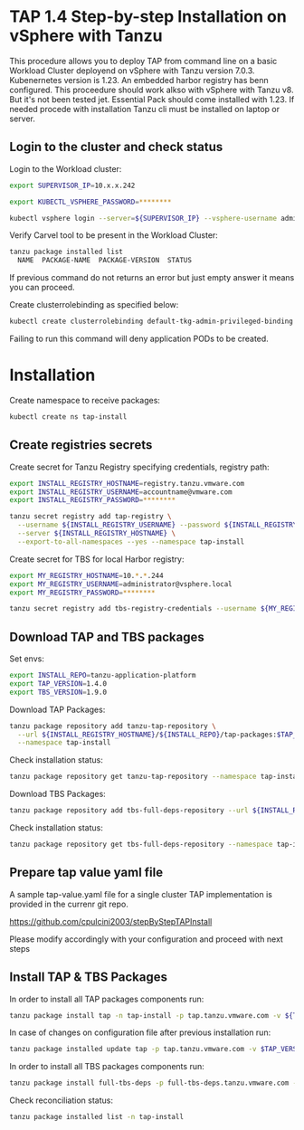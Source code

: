 # TAP 1.4 Step-by-step Installation on vSphere with Tanzu

This procedure allows you to deploy TAP from command line on a basic Workload Cluster deployend on vSphere with Tanzu version 7.0.3. Kubenernetes version is 1.23.
An embedded harbor registry has benn configured.
This proceedure should work alkso with vSphere with Tanzu v8. But it's not been tested jet.
Essential Pack should come installed with 1.23. If needed procede with installation
Tanzu cli must be installed on laptop or server.  

## Login to the cluster and check status

Login to the Workload cluster:
```bash
export SUPERVISOR_IP=10.x.x.242

export KUBECTL_VSPHERE_PASSWORD=********

kubectl vsphere login --server=${SUPERVISOR_IP} --vsphere-username administrator@vsphere.local --tanzu-kubernetes-cluster-name tap-cluster --tanzu-kubernetes-cluster-namespace test-env --insecure-skip-tls-verify
```

Verify Carvel tool to be present in the Workload Cluster:
```bash
tanzu package installed list
  NAME  PACKAGE-NAME  PACKAGE-VERSION  STATUS
```
If previous command do not returns an error but just empty answer it means you can proceed.


Create clusterrolebinding as specified below:
```bash
kubectl create clusterrolebinding default-tkg-admin-privileged-binding --clusterrole=psp:vmware-system-privileged --group=system:authenticated 
```
Failing to run this command will deny application PODs to be created.


# Installation

Create namespace to receive packages:
```bash
kubectl create ns tap-install
```

## Create registries secrets

Create secret for Tanzu Registry specifying credentials, registry path:
```bash
export INSTALL_REGISTRY_HOSTNAME=registry.tanzu.vmware.com
export INSTALL_REGISTRY_USERNAME=accountname@vmware.com
export INSTALL_REGISTRY_PASSWORD=********

tanzu secret registry add tap-registry \
  --username ${INSTALL_REGISTRY_USERNAME} --password ${INSTALL_REGISTRY_PASSWORD} \
  --server ${INSTALL_REGISTRY_HOSTNAME} \
  --export-to-all-namespaces --yes --namespace tap-install
```

Create secret for TBS for local Harbor registry:
```bash
export MY_REGISTRY_HOSTNAME=10.*.*.244
export MY_REGISTRY_USERNAME=administrator@vsphere.local
export MY_REGISTRY_PASSWORD=********

tanzu secret registry add tbs-registry-credentials --username ${MY_REGISTRY_USERNAME} --password ${MY_REGISTRY_PASSWORD} --server ${MY_REGISTRY_HOSTNAME} --export-to-all-namespaces --yes --namespace tap-install
```


## Download TAP and TBS packages

Set envs:
```bash
export INSTALL_REPO=tanzu-application-platform
export TAP_VERSION=1.4.0
export TBS_VERSION=1.9.0
```

Download TAP Packages:
```bash
tanzu package repository add tanzu-tap-repository \
  --url ${INSTALL_REGISTRY_HOSTNAME}/${INSTALL_REPO}/tap-packages:$TAP_VERSION \
  --namespace tap-install
```

Check installation status:
```bash
tanzu package repository get tanzu-tap-repository --namespace tap-install
```

Download TBS Packages:
```bash
tanzu package repository add tbs-full-deps-repository --url ${INSTALL_REGISTRY_HOSTNAME}/${INSTALL_REPO}/full-tbs-deps-package-repo:${TBS_VERSION} --namespace tap-install
```

Check installation status:
```bash
tanzu package repository get tbs-full-deps-repository --namespace tap-install
```

## Prepare tap value yaml file

A sample tap-value.yaml file for a single cluster TAP implementation is provided in the currenr git repo.

https://github.com/cpulcini2003/stepByStepTAPInstall

Please modify accordingly with your configuration and proceed with next steps


## Install TAP & TBS Packages

In order to install all TAP packages components run:
```bash
tanzu package install tap -n tap-install -p tap.tanzu.vmware.com -v ${TAP_VERSION} --values-file tap-value.yaml 
```

In case of changes on configuration file after previous installation run:
```bash
tanzu package installed update tap -p tap.tanzu.vmware.com -v $TAP_VERSION --values-file tap-value.yaml -n tap-install
```

In order to install all TBS packages components run:
```bash
tanzu package install full-tbs-deps -p full-tbs-deps.tanzu.vmware.com -v ${TBS_VERSION} -n tap-install --poll-timeout 30m 
```


Check reconciliation status:
```bash
tanzu package installed list -n tap-install
```

